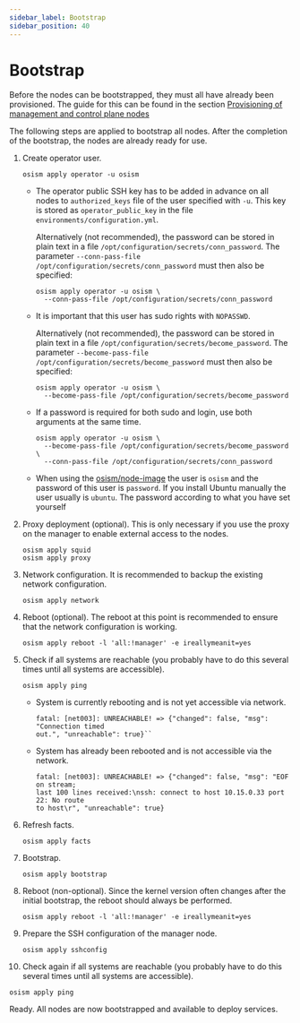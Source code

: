 ```yaml
---
sidebar_label: Bootstrap
sidebar_position: 40
---
```


# Bootstrap

Before the nodes can be bootstrapped, they must all have already been provisioned.
The guide for this can be found in the section
[Provisioning of management and control plane nodes](./provisioning)

The following steps are applied to bootstrap all nodes. After the completion of the bootstrap,
the nodes are already ready for use.

1. Create operator user.

   ```
   osism apply operator -u osism
   ```

   * The operator public SSH key has to be added in advance on all nodes to `authorized_keys` file
     of the user specified with `-u`. This key is stored as `operator_public_key` in the file
     `environments/configuration.yml`.

     Alternatively (not recommended), the password can be stored in plain text in a file `/opt/configuration/secrets/conn_password`.
     The parameter `--conn-pass-file /opt/configuration/secrets/conn_password` must then also be specified:

     ```
     osism apply operator -u osism \
       --conn-pass-file /opt/configuration/secrets/conn_password
     ```

   * It is important that this user has sudo rights with `NOPASSWD`.

     Alternatively (not recommended), the password can be stored in plain text in a file `/opt/configuration/secrets/become_password`.
     The parameter `--become-pass-file /opt/configuration/secrets/become_password` must then also be specified:

     ```
     osism apply operator -u osism \
       --become-pass-file /opt/configuration/secrets/become_password
     ```

   * If a password is required for both sudo and login, use both arguments at the same time.

     ```
     osism apply operator -u osism \
       --become-pass-file /opt/configuration/secrets/become_password \
       --conn-pass-file /opt/configuration/secrets/conn_password
     ```

   * When using the [osism/node-image](https://github.com/osism/node-image) the user is `osism` and the password of this
     user is `password`. If you install Ubuntu manually the user usually is `ubuntu`. The password according to what you
     have set yourself

2. Proxy deployment (optional). This is only necessary if you use the proxy on the manager to enable external access to
   the nodes.

   ```
   osism apply squid
   osism apply proxy
   ```

3. Network configuration. It is recommended to backup the existing network configuration.

   ```
   osism apply network
   ```

4. Reboot (optional). The reboot at this point is recommended to ensure that the network configuration is working.

   ```
   osism apply reboot -l 'all:!manager' -e ireallymeanit=yes
   ```

5. Check if all systems are reachable (you probably have to do this several times until all systems are accessible).

   ```
   osism apply ping
   ```

   * System is currently rebooting and is not yet accessible via network.

     ```
     fatal: [net003]: UNREACHABLE! => {"changed": false, "msg": "Connection timed
     out.", "unreachable": true}``
     ```

   * System has already been rebooted and is not accessible via the network.

     ```
     fatal: [net003]: UNREACHABLE! => {"changed": false, "msg": "EOF on stream;
     last 100 lines received:\nssh: connect to host 10.15.0.33 port 22: No route
     to host\r", "unreachable": true}
     ```

6. Refresh facts.

   ```
   osism apply facts
   ```

7. Bootstrap.

   ```
   osism apply bootstrap
   ```

8. Reboot (non-optional). Since the kernel version often changes after the initial bootstrap,
   the reboot should always be performed.

   ```
   osism apply reboot -l 'all:!manager' -e ireallymeanit=yes
   ```

9. Prepare the SSH configuration of the manager node.

   ```
   osism apply sshconfig
   ```

10. Check again if all systems are reachable (you probably have to do this several times until all systems are accessible).

   ```
   osism apply ping
   ```

Ready. All nodes are now bootstrapped and available to deploy services.

